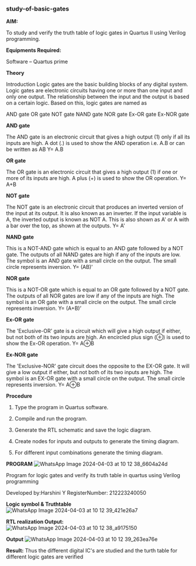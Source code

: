### study-of-basic-gates

**AIM:** 

To study and verify the truth table of logic gates in Quartus II using Verilog programming.

**Equipments Required:**

Software – Quartus prime 

**Theory**

Introduction Logic gates are the basic building blocks of any digital system. Logic gates are electronic circuits having one or more than one input and only one output. The relationship between the input and the output is based on a certain logic. Based on this, logic gates are named as

AND gate OR gate NOT gate NAND gate NOR gate Ex-OR gate Ex-NOR gate

**AND gate**

The AND gate is an electronic circuit that gives a high output (1) only if all its inputs are high. A dot (.) is used to show the AND operation i.e. A.B or can be written as AB
Y= A.B

**OR gate** 

The OR gate is an electronic circuit that gives a high output (1) if one or more of its inputs are high. A plus (+) is used to show the OR operation.
Y= A+B

**NOT gate**

The NOT gate is an electronic circuit that produces an inverted version of the input at its output. It is also known as an inverter. If the input variable is A, the inverted output is known as NOT A. This is also shown as A' or A with a bar over the top, as shown at the outputs.
Y= A'

**NAND gate**

This is a NOT-AND gate which is equal to an AND gate followed by a NOT gate. The outputs of all NAND gates are high if any of the inputs are low. The symbol is an AND gate with a small circle on the output. The small circle represents inversion.
Y= (AB)’

**NOR gate**

This is a NOT-OR gate which is equal to an OR gate followed by a NOT gate. The outputs of all NOR gates are low if any of the inputs are high. The symbol is an OR gate with a small circle on the output. The small circle represents inversion.
Y= (A+B)’

**Ex-OR gate**

The 'Exclusive-OR' gate is a circuit which will give a high output if either, but not both of its two inputs are high. An encircled plus sign (⊕) is used to show the Ex-OR operation.
Y= A⊕B

**Ex-NOR gate**

The 'Exclusive-NOR' gate circuit does the opposite to the EX-OR gate. It will give a low output if either, but not both of its two inputs are high. The symbol is an EX-OR gate with a small circle on the output. The small circle represents inversion.
Y= A⊕B

**Procedure** 

1.	Type the program in Quartus software.

2.	Compile and run the program.

3.	Generate the RTL schematic and save the logic diagram.

4.	Create nodes for inputs and outputs to generate the timing diagram.

5.	For different input combinations generate the timing diagram.


**PROGRAM**
![WhatsApp Image 2024-04-03 at 10 12 38_6604a24d](https://github.com/naavaneetha/study-of-basic-gates/assets/144979786/6c421924-a7a9-4784-b4bd-5f12cb996e30)


Program for logic gates and verify its truth table in quartus using Verilog programming

 Developed by:Harshini Y
 RegisterNumber: 212223240050
 
**Logic symbol & Truthtable**
![WhatsApp Image 2024-04-03 at 10 12 39_421e26a7](https://github.com/naavaneetha/study-of-basic-gates/assets/144979786/81a97189-fe30-4aa9-b7e9-3626c8cb9364)

**RTL realization Output:** 
![WhatsApp Image 2024-04-03 at 10 12 38_a9175150](https://github.com/naavaneetha/study-of-basic-gates/assets/144979786/84381d2a-0ff1-4046-8f10-0d8b8aabc965)

**Output**
![WhatsApp Image 2024-04-03 at 10 12 39_263ea76e](https://github.com/naavaneetha/study-of-basic-gates/assets/144979786/ccda2a5b-98e6-4f05-ad33-57de16651004)


**Result:**
Thus the different digital IC's are studied and the turth table for different logic gates are verified

